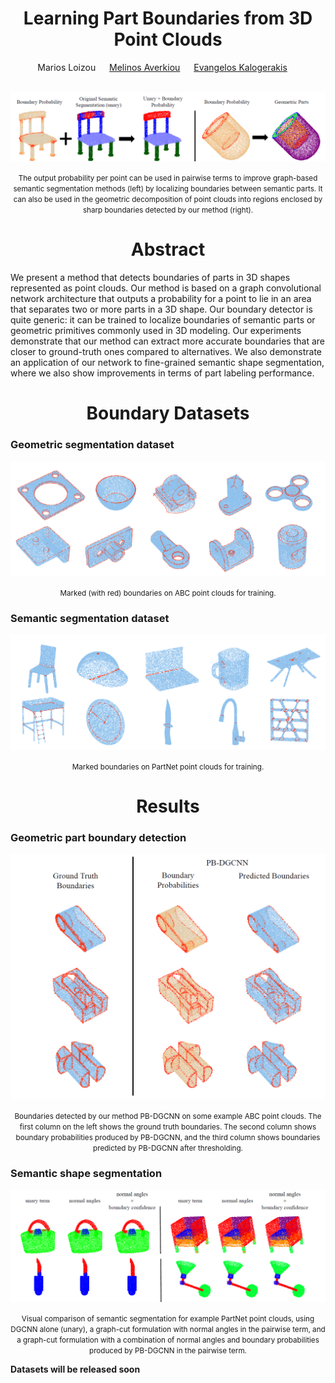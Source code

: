 <h1 align = "center">Learning Part Boundaries from 3D Point Clouds</h1>
<p align = "center">
    Marios Loizou &emsp;
    <a href="http://geometry.cs.ucl.ac.uk/averkiou/">Melinos Averkiou</a> &emsp;
    <a href="https://people.cs.umass.edu/~kalo/">Evangelos Kalogerakis</a>  &emsp;
</p>
<br>

<div align="center">
    <img src="images/teaser.png" width="100%" height ="50%" alt="teaser.png" />
</div>
<p align = 'center'>
    <small>The output probability per point can be used in pairwise terms to improve graph-based semantic segmentation methods 
    (left) by localizing boundaries between semantic parts. It can also be used in the geometric decomposition of point clouds
    into regions enclosed by sharp boundaries detected by our method (right).</small>
</p>


<h1 align = "center">Abstract</h1> 
We present a method that detects boundaries of parts in 3D shapes represented as point clouds. Our method is based on a 
graph convolutional network architecture that outputs a probability for a point to lie in an area that separates two or 
more parts in a 3D shape. Our boundary detector is quite generic: it can be trained to localize boundaries of semantic parts 
or geometric primitives commonly used in 3D modeling. Our experiments demonstrate that our method can extract more accurate
boundaries that are closer to ground-truth ones compared to alternatives. We also demonstrate an application of our network 
to fine-grained semantic shape segmentation, where we also show improvements in terms of part labeling performance.

<h1 align = "center">Boundary Datasets</h1>

<h3>Geometric segmentation dataset</h3>
<div align="center">
    <img src="images/abc_data.png" width="100%" height ="50%" alt="teaser.png" />
</div>
<p align = 'center'>
    <small>Marked (with red) boundaries on ABC point clouds for training.</small>
</p>


<h3>Semantic segmentation dataset</h3>
<div align="center">
    <img src="images/partnet_data.png" width="100%" height ="50%" alt="partnet_data.png" />
</div>
<p align = 'center'>
    <small>Marked boundaries on PartNet point clouds for training.</small>
</p>

<h1 align = "center">Results</h1>

<h3> Geometric part boundary detection </h3>
<div align="center">
    <img src="images/geometric_boundaries.png" width="100%" height ="60%" alt="geometric_boundaries.png" />
</div>
<p align = 'center'>
    <small>Boundaries detected by our method PB-DGCNN on some example ABC point clouds. The first column
    on the left shows the ground truth boundaries. The second column shows boundary probabilities produced 
    by PB-DGCNN, and the third column shows boundaries predicted by PB-DGCNN after thresholding.</small>
</p>

<h3>Semantic shape segmentation</h3>
<div align="center">
    <img src="images/semantic_segmentation.png" width="100%" height ="50%" alt="semantic_segmentation.png" />
</div>
<p align = 'center'>
    <small>Visual comparison of semantic segmentation for example PartNet point clouds, using DGCNN alone (unary), a graph-cut 
    formulation with normal angles in the pairwise term, and a graph-cut formulation with a combination of normal angles and
    boundary probabilities produced by PB-DGCNN in the pairwise term.</small>
</p>

__Datasets will be released soon__ 
